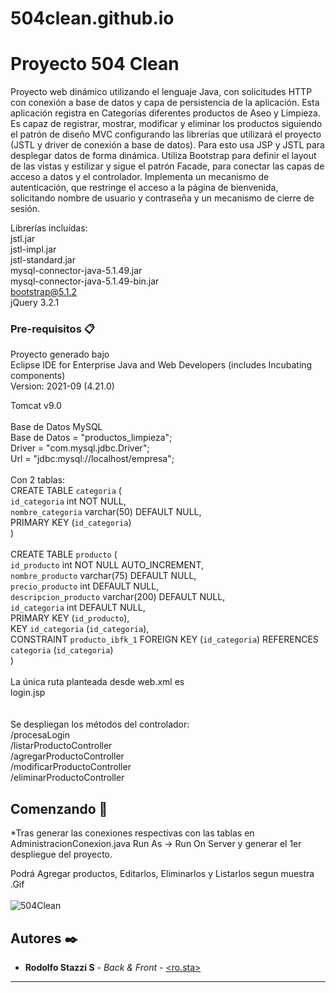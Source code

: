 # 504clean.github.io

# Proyecto 504 Clean

Proyecto web dinámico utilizando el lenguaje Java, con solicitudes HTTP con conexión a base de datos y capa de persistencia de la aplicación. 
Esta aplicación registra en Categorías diferentes productos de Aseo y Limpieza. Es capaz de registrar, mostrar, modificar y eliminar los productos siguiendo el patrón de diseño MVC configurando las librerías que utilizará el proyecto (JSTL y driver de conexión a base de datos). Para esto usa JSP y JSTL para desplegar datos de forma dinámica.
Utiliza Bootstrap para definir el layout de las vistas y estilizar y sigue el patrón Facade, para conectar las capas de acceso a datos y el controlador. Implementa un mecanismo de autenticación, que restringe el acceso a la página de bienvenida, solicitando nombre de usuario y contraseña y un mecanismo de cierre de sesión.

Librerías incluídas:<br>
jstl.jar<br>
jstl-impl.jar<br>
jstl-standard.jar<br>
mysql-connector-java-5.1.49.jar<br>
mysql-connector-java-5.1.49-bin.jar<br>
bootstrap@5.1.2<br>
jQuery 3.2.1<br>

### Pre-requisitos 📋
Proyecto generado bajo <br>
Eclipse IDE for Enterprise Java and Web Developers (includes Incubating components)<br>
Version: 2021-09 (4.21.0)<br>

Tomcat v9.0<br>
<br>
Base de Datos MySQL<br>
Base de Datos = "productos_limpieza";<br>
Driver = "com.mysql.jdbc.Driver";<br>
Url = "jdbc:mysql://localhost/empresa";<br>
<br>
Con 2 tablas:<br>
CREATE TABLE `categoria` (<br>
  `id_categoria` int NOT NULL,<br>
  `nombre_categoria` varchar(50) DEFAULT NULL,<br>
  PRIMARY KEY (`id_categoria`)<br>
)<br>
<br>
CREATE TABLE `producto` (<br>
  `id_producto` int NOT NULL AUTO_INCREMENT,<br>
  `nombre_producto` varchar(75) DEFAULT NULL,<br>
  `precio_producto` int DEFAULT NULL,<br>
  `descripcion_producto` varchar(200) DEFAULT NULL,<br>
  `id_categoria` int DEFAULT NULL,<br>
  PRIMARY KEY (`id_producto`),<br>
  KEY `id_categoria` (`id_categoria`),<br>
  CONSTRAINT `producto_ibfk_1` FOREIGN KEY (`id_categoria`) REFERENCES `categoria` (`id_categoria`)<br>
)<br>
<br>
La única ruta planteada desde web.xml es <br>   <welcome-file>login.jsp</welcome-file><br>
<br>
<br>
Se despliegan los métodos del controlador:<br>
/procesaLogin <br>
/listarProductoController<br>
/agregarProductoController<br>
/modificarProductoController<br>
/eliminarProductoController<br>

## Comenzando 🚀

*Tras generar las conexiones respectivas con las tablas en AdministracionConexion.java
Run As -> Run On Server y generar el 1er despliegue del proyecto.

Podrá Agregar productos, Editarlos, Eliminarlos y Listarlos segun muestra .Gif
<br>
<br>
![504Clean](https://user-images.githubusercontent.com/88750836/142129579-95d662ff-dafd-41a8-8b12-be357566353c.gif)<br>
## Autores ✒️

* **Rodolfo Stazzi S** - *Back & Front* - [<ro.sta>](https://github.com/RodStazzi)

---

